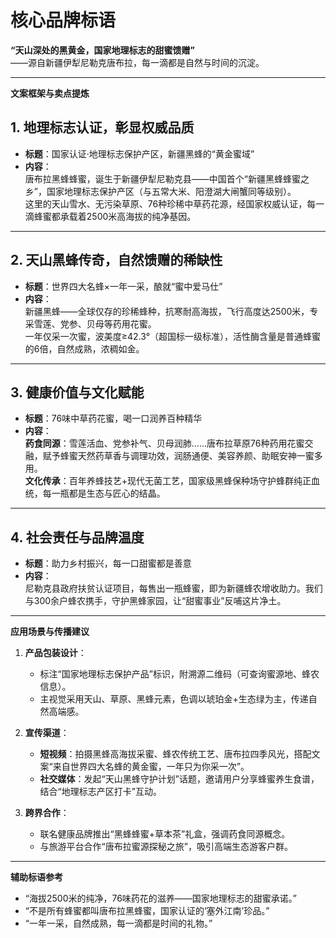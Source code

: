 
# **核心品牌标语**  

**“天山深处的黑黄金，国家地理标志的甜蜜馈赠”**  
——源自新疆伊犁尼勒克唐布拉，每一滴都是自然与时间的沉淀。

---

 **文案框架与卖点提炼**  

## **1. 地理标志认证，彰显权威品质**  

- **标题**：国家认证·地理标志保护产区，新疆黑蜂的“黄金蜜域”  
- **内容**：  
  唐布拉黑蜂蜂蜜，诞生于新疆伊犁尼勒克县——中国首个“新疆黑蜂蜂蜜之乡”，国家地理标志保护产区（与五常大米、阳澄湖大闸蟹同等级别）。  
  这里的天山雪水、无污染草原、76种珍稀中草药花源，经国家权威认证，每一滴蜂蜜都承载着2500米高海拔的纯净基因。

---

## **2. 天山黑蜂传奇，自然馈赠的稀缺性**  

- **标题**：世界四大名蜂×一年一采，酿就“蜜中爱马仕”  
- **内容**：  
  新疆黑蜂——全球仅存的珍稀蜂种，抗寒耐高海拔，飞行高度达2500米，专采雪莲、党参、贝母等药用花蜜。  
  一年仅采一次蜜，波美度≥42.3°（超国标一级标准），活性酶含量是普通蜂蜜的6倍，自然成熟，浓稠如金。

---

## **3. 健康价值与文化赋能**  

- **标题**：76味中草药花蜜，喝一口润养百种精华  
- **内容**：  
  **药食同源**：雪莲活血、党参补气、贝母润肺……唐布拉草原76种药用花蜜交融，赋予蜂蜜天然药草香与调理功效，润肠通便、美容养颜、助眠安神一蜜多用。  
  **文化传承**：百年养蜂技艺+现代无菌工艺，国家级黑蜂保种场守护蜂群纯正血统，每一瓶都是生态与匠心的结晶。

---

## **4. 社会责任与品牌温度**  

- **标题**：助力乡村振兴，每一口甜蜜都是善意  
- **内容**：  
  尼勒克县政府扶贫认证项目，每售出一瓶蜂蜜，即为新疆蜂农增收助力。我们与300余户蜂农携手，守护黑蜂家园，让“甜蜜事业”反哺这片净土。

---

 **应用场景与传播建议**  

1. **产品包装设计**：  
   - 标注“国家地理标志保护产品”标识，附溯源二维码（可查询蜜源地、蜂农信息）。  
   - 主视觉采用天山、草原、黑蜂元素，色调以琥珀金+生态绿为主，传递自然高端感。  

2. **宣传渠道**：  
   - **短视频**：拍摄黑蜂高海拔采蜜、蜂农传统工艺、唐布拉四季风光，搭配文案“来自世界四大名蜂的黄金蜜，一年只为你采一次”。  
   - **社交媒体**：发起“天山黑蜂守护计划”话题，邀请用户分享蜂蜜养生食谱，结合“地理标志产区打卡”互动。  

3. **跨界合作**：  
   - 联名健康品牌推出“黑蜂蜂蜜+草本茶”礼盒，强调药食同源概念。  
   - 与旅游平台合作“唐布拉蜜源探秘之旅”，吸引高端生态游客户群。

---

 **辅助标语参考**  

- “海拔2500米的纯净，76味药花的滋养——国家地理标志的甜蜜承诺。”  
- “不是所有蜂蜜都叫唐布拉黑蜂蜜，国家认证的‘塞外江南’珍品。”  
- “一年一采，自然成熟，每一滴都是时间的礼物。”  
